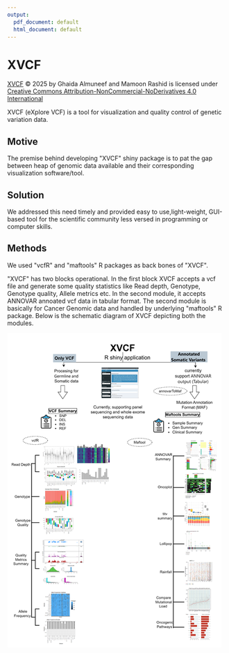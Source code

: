 ```yaml
---
output:
  pdf_document: default
  html_document: default
---
```

# XVCF
<a href="https://github.com/rashidma/XVCF">XVCF</a> © 2025 by Ghaida Almuneef and Mamoon Rashid is licensed under <a href="https://creativecommons.org/licenses/by-nc-nd/4.0/">Creative Commons Attribution-NonCommercial-NoDerivatives 4.0 International</a><img src="https://mirrors.creativecommons.org/presskit/icons/cc.svg" alt="" style="max-width: 1em;max-height:1em;margin-left: .2em;"><img src="https://mirrors.creativecommons.org/presskit/icons/by.svg" alt="" style="max-width: 1em;max-height:1em;margin-left: .2em;"><img src="https://mirrors.creativecommons.org/presskit/icons/nc.svg" alt="" style="max-width: 1em;max-height:1em;margin-left: .2em;"><img src="https://mirrors.creativecommons.org/presskit/icons/nd.svg" alt="" style="max-width: 1em;max-height:1em;margin-left: .2em;">

XVCF (eXplore VCF) is a tool for visualization and quality control of genetic variation data.

## Motive
The premise behind developing "XVCF" shiny package is to pat the gap between
heap of genomic data available and their corresponding
visualization software/tool. 

## Solution
We addressed this need timely and provided easy to use,light-weight, GUI-based tool for the scientific community less versed in
programming or computer skills.

## Methods
We used "vcfR" and "maftools" R packages as back bones of "XVCF".

"XVCF" has two blocks operational. In the first block XVCF accepts a vcf file and generate some quality statistics like Read depth, Genotype, Genotype quality, Allele metrics etc. In the second module, it accepts ANNOVAR annoated vcf data in tabular format. The second module is basically for Cancer Genomic data and handled by underlying "maftools" R package. Below is the schematic diagram of XVCF depicting both the modules.

<img src="Fig1.png"> 


